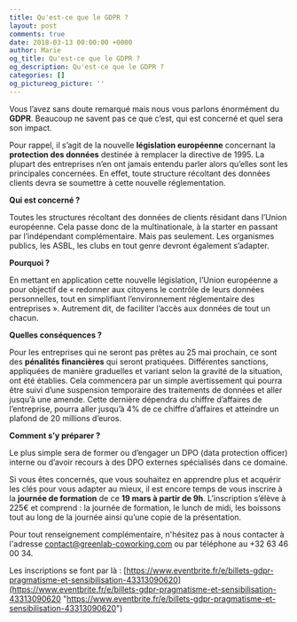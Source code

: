 ```yaml
---
title: Qu'est-ce que le GDPR ?
layout: post
comments: true
date: 2018-03-13 00:00:00 +0000
author: Marie
og_title: Qu'est-ce que le GDPR ?
og_description: Qu'est-ce que le GDPR ?
categories: []
og_pictureog_picture: ''
---
```

Vous l’avez sans doute remarqué mais nous vous parlons énormément du **GDPR**. Beaucoup ne savent pas ce que c’est, qui est concerné et quel sera son impact.

Pour rappel, il s’agit de la nouvelle **législation européenne** concernant la **protection des données** destinée à remplacer la directive de 1995. La plupart des entreprises n’en ont jamais entendu parler alors qu’elles sont les principales concernées. En effet, toute structure récoltant des données clients devra se soumettre à cette nouvelle réglementation. 

**Qui est concerné ?** 

Toutes les structures récoltant des données de clients résidant dans l’Union européenne. Cela passe donc de la multinationale, à la starter en passant par l’indépendant complémentaire. Mais pas seulement. Les organismes publics, les ASBL, les clubs en tout genre devront également s’adapter.

**Pourquoi ?** 

En mettant en application cette nouvelle législation, l’Union européenne a pour objectif de « redonner aux citoyens le contrôle de leurs données personnelles, tout en simplifiant l’environnement réglementaire des entreprises ». Autrement dit, de faciliter l’accès aux données de tout un chacun.

**Quelles conséquences ?** 

Pour les entreprises qui ne seront pas prêtes au 25 mai prochain, ce sont des **pénalités financières** qui seront pratiquées. Différentes sanctions, appliquées de manière graduelles et variant selon la gravité de la situation, ont été établies. Cela commencera par un simple avertissement qui pourra être suivi d’une suspension temporaire des traitements de données et aller jusqu’à une amende. Cette dernière dépendra du chiffre d’affaires de l’entreprise, pourra aller jusqu’à 4% de ce chiffre d’affaires et atteindre un plafond de 20 millions d’euros.

**Comment s’y préparer ?**

Le plus simple sera de former ou d’engager un DPO (data protection officer) interne ou d’avoir recours à des DPO externes spécialisés dans ce domaine.

Si vous êtes concernés, que vous souhaitez en apprendre plus et acquérir les clés pour vous adapter au mieux, il est encore temps de vous inscrire à la **journée de formation** de ce **19 mars à partir de 9h**. L’inscription s’élève à 225€ et comprend : la journée de formation, le lunch de midi, les boissons tout au long de la journée ainsi qu’une copie de la présentation. 

Pour tout renseignement complémentaire, n'hésitez pas à nous contacter à l'adresse [contact@greenlab-coworking.com](contact@greenlab-coworking.com) ou par téléphone au +32 63 46 00 34. 

Les inscriptions se font par là : [https://www.eventbrite.fr/e/billets-gdpr-pragmatisme-et-sensibilisation-43313090620](https://www.eventbrite.fr/e/billets-gdpr-pragmatisme-et-sensibilisation-43313090620 "https://www.eventbrite.fr/e/billets-gdpr-pragmatisme-et-sensibilisation-43313090620")